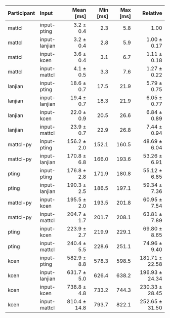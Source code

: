 | Participant | Input | Mean [ms] | Min [ms] | Max [ms] | Relative |
|:---|:---|---:|---:|---:|---:|
| mattcl | input-pting | 3.2 ± 0.4 | 2.3 | 5.8 | 1.00 |
| mattcl | input-lanjian | 3.2 ± 0.4 | 2.8 | 5.9 | 1.00 ± 0.17 |
| mattcl | input-kcen | 3.6 ± 0.4 | 3.1 | 6.7 | 1.11 ± 0.18 |
| mattcl | input-mattcl | 4.1 ± 0.5 | 3.3 | 7.6 | 1.27 ± 0.22 |
| lanjian | input-pting | 18.6 ± 0.7 | 17.5 | 21.9 | 5.79 ± 0.75 |
| lanjian | input-lanjian | 19.4 ± 0.7 | 18.3 | 21.9 | 6.05 ± 0.77 |
| lanjian | input-kcen | 22.0 ± 0.9 | 20.5 | 26.6 | 6.84 ± 0.89 |
| lanjian | input-mattcl | 23.9 ± 0.7 | 22.9 | 26.8 | 7.44 ± 0.94 |
| mattcl-py | input-pting | 156.2 ± 2.0 | 152.1 | 160.5 | 48.69 ± 6.04 |
| mattcl-py | input-lanjian | 170.8 ± 6.8 | 166.0 | 193.6 | 53.26 ± 6.91 |
| pting | input-pting | 176.8 ± 2.8 | 171.9 | 180.8 | 55.12 ± 6.85 |
| pting | input-lanjian | 190.3 ± 2.5 | 186.5 | 197.1 | 59.34 ± 7.36 |
| mattcl-py | input-kcen | 195.5 ± 2.0 | 193.5 | 201.8 | 60.95 ± 7.54 |
| mattcl-py | input-mattcl | 204.7 ± 1.7 | 201.7 | 208.1 | 63.81 ± 7.89 |
| pting | input-kcen | 223.9 ± 2.7 | 219.9 | 229.1 | 69.80 ± 8.65 |
| pting | input-mattcl | 240.4 ± 5.5 | 228.6 | 251.1 | 74.96 ± 9.40 |
| kcen | input-pting | 582.9 ± 8.8 | 578.3 | 598.5 | 181.71 ± 22.58 |
| kcen | input-lanjian | 631.7 ± 5.0 | 626.4 | 638.2 | 196.93 ± 24.34 |
| kcen | input-kcen | 738.8 ± 4.8 | 733.2 | 744.3 | 230.33 ± 28.45 |
| kcen | input-mattcl | 810.4 ± 14.8 | 793.7 | 822.1 | 252.65 ± 31.50 |
